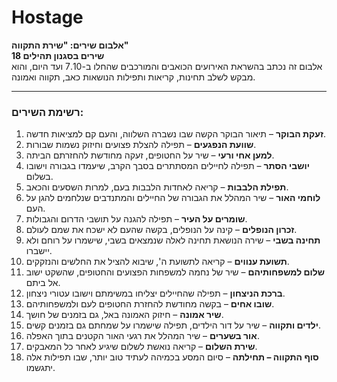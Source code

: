# Hostage

**אלבום שירים: "שירת התקווה"**  
**18 שירים בסגנון תהילים**  
אלבום זה נכתב בהשראת האירועים הכואבים והמורכבים שהחלו ב-7.10 ועד היום, והוא מבקש לשלב תחינות, קריאות ותפילות הנושאות כאב, תקווה ואמונה.  

---

### **רשימת השירים:**  
1. **זעקת הבוקר** – תיאור הבוקר הקשה שבו נשברה השלווה, והעם קם למציאות חדשה.  
2. **שוועת הנפגעים** – תפילה להצלת פצועים וחיזוק נשמות שבורות.  
3. **למען אחי ורעי** – שיר על החטופים, זעקה מחודשת להחזרתם הביתה.  
4. **יושבי הסתר** – תפילה לחיילים המסתתרים בסבך הקרב, שיעמדו בגבורה וישובו בשלום.  
5. **תפילת הלבבות** – קריאה לאחדות הלבבות בעם, למרות השסעים והכאב.  
6. **לוחמי האור** – שיר המהלל את הגבורה של החיילים והמתנדבים שנלחמים להגן על העם.  
7. **שומרים על העיר** – תפילה להגנה על תושבי הדרום והגבולות.  
8. **זכרון הנופלים** – קינה על הנופלים, בקשה שהעם לא ישכח את שמם לעולם.  
9. **תחינה בשבי** – שירה הנושאת תחינה לאלה שנמצאים בשבי, שישמרו על רוחם ולא יישברו.  
10. **תשועת ענווים** – קריאה לתשועת ה', שיבוא להציל את החלשים והנזקקים.  
11. **שלום למשפחותיהם** – שיר של נחמה למשפחות הפצועים והחטופים, שהשקט ישוב אל ביתם.  
12. **ברכת הניצחון** – תפילה שהחיילים יצליחו במשימתם וישובו עטורי ניצחון.  
13. **שובו אחים** – בקשה מחודשת להחזרת החטופים לעם ולמשפחותיהם.  
14. **שיר אמונה** – חיזוק האמונה באל, גם בזמנים של חושך.  
15. **ילדים ותקווה** – שיר על דור הילדים, תפילה שישמרו על שמחתם גם בזמנים קשים.  
16. **אור בשערים** – שיר המהלל את רגעי האור הקטנים בתוך האפלה.  
17. **שירת השלום** – קריאה נואשת לשלום שיגיע לאחר כל המאבקים.  
18. **סוף התקווה – תחילתה** – סיום המסע בכמיהה לעתיד טוב יותר, שבו תפילות אלה יתגשמו.  
